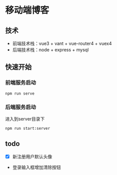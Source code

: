 # 移动端博客
## 技术
- 前端技术栈：vue3 + vant + vue-router4 + vuex4
- 后端技术栈：node + express + mysql

## 快速开始
### 前端服务启动
```
npm run serve
```
### 后端服务启动
进入到server目录下

```
npm run start:server
```
## todo
- [x] 新注册用户默认头像
- 登录输入框增加清除按钮



